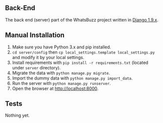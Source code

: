 ## Back-End
The back end (server) part of the WhatsBuzz project written in [Django 1.9.x](https://www.djangoproject.com/).

## Manual Installation

1. Make sure you have Python 3.x and pip installed.
2. `cd server/config` then `cp local_settings.template local_settings.py` and modify it by your local settings.
3. Install requirements with `pip install -r requirements.txt` (located under `server` directory).
4. Migrate the data with `python manage.py migrate`.
5. Import the dummy data with `python manage.py import_data`.
6. Run the server with `python manage.py runserver`.
7. Open the browser at [http://localhost:8000](http://localhost:8000).

## Tests
Nothing yet.
